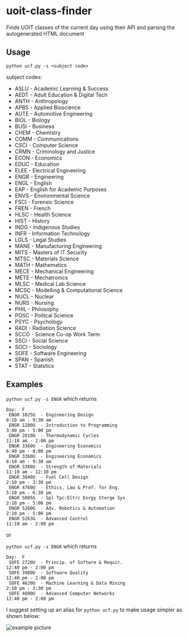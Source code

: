 # uoit-class-finder
Finds UOIT classes of the current day using their API and parsing the autogenerated HTML document

## Usage
`python ucf.py -s <subject code>`

subject codes: 
- ASLU - Academic Learning & Success 
- AEDT - Adult Education & Digital Tech 
- ANTH - Anthropology 
- APBS - Applied Bioscience 
- AUTE - Automotive Engineering 
- BIOL - Biology 
- BUSI - Business 
- CHEM - Chemistry 
- COMM - Communications 
- CSCI - Computer Science 
- CRMN - Criminology and Justice 
- ECON - Economics 
- EDUC - Education 
- ELEE - Electrical Engineering 
- ENGR - Engineering 
- ENGL - English 
- EAP - English for Academic Purposes 
- ENVS - Environmental Science 
- FSCI - Forensic Science 
- FREN - French 
- HLSC - Health Science 
- HIST - History 
- INDG - Indigenous Studies 
- INFR - Information Technology 
- LGLS - Legal Studies 
- MANE - Manufacturing Engineering 
- MITS - Masters of IT Security 
- MTSC - Materials Science 
- MATH - Mathematics 
- MECE - Mechanical Engineering 
- METE - Mechatronics 
- MLSC - Medical Lab Science 
- MCSC - Modelling & Computational Science 
- NUCL - Nuclear 
- NURS - Nursing 
- PHIL - Philosophy 
- POSC - Politcal Science 
- PSYC - Psychology 
- RADI - Radiation Science 
- SCCO - Science Co-op Work Term 
- SSCI - Social Science 
- SOCI - Sociology 
- SOFE - Software Engineering 
- SPAN - Spanish 
- STAT - Statstics 

## Examples
`python ucf.py -s ENGR`
which returns
```
Day:  F
 ENGR 1025U  - Engineering Design
8:10 am - 9:30 am
 ENGR 1200U  - Introduction to Programming
3:40 pm - 5:00 pm
 ENGR 2010U  - Thermodynamic Cycles
11:10 am - 2:00 pm
 ENGR 3360U  - Engineering Economics
6:40 pm - 8:00 pm
 ENGR 3360U  - Engineering Economics
8:10 am - 9:30 am
 ENGR 3380U  - Strength of Materials
11:10 am - 12:30 pm
 ENGR 3840U  - Fuel Cell Design
2:10 pm - 3:30 pm
 ENGR 4760U  - Ethics, Law & Prof. for Eng.
5:10 pm - 6:30 pm
 ENGR 5005G  - Spl Tpc:Eltrc Enrgy Storge Sys
2:10 pm - 5:00 pm
 ENGR 5260G  - Adv. Robotics & Automation
2:10 pm - 5:00 pm
 ENGR 5263G  - Advanced Control
11:10 am - 2:00 pm
``` 

or 

`python ucf.py -s ENGR` 
which returns
```
Day:  F
 SOFE 2720U  - Princip. of Softwre & Requir.
12:40 pm - 2:00 pm
 SOFE 3980U  - Software Quality
12:40 pm - 2:00 pm
 SOFE 4620U  - Machine Learning & Data Mining
2:10 pm - 3:30 pm
 SOFE 4890U  - Advanced Computer Networks
12:40 pm - 2:00 pm
```

I suggest setting up an alias for `python ucf.py` to make usage simpler as shown below:

![example picture](https://i.imgur.com/0FYwGlC.png)
